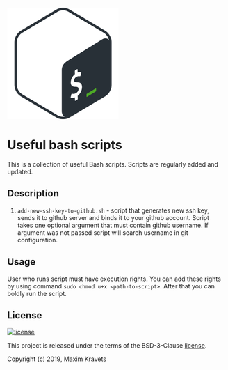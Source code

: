 ![bash logo](assets/logo.png)

Useful bash scripts
===============

This is a collection of useful Bash scripts. Scripts are regularly added and updated.

Description
-----

1. `add-new-ssh-key-to-github.sh` - script that generates new ssh key, sends it to github server and binds it to your github account. Script takes one optional argument that must contain github username. If argument was not passed script will search username in git configuration. 

Usage
-----

User who runs script must have execution rights. You can add these rights by using command `sudo chmod u+x <path-to-script>`.
After that you can boldly run the script.

License
-------

[![license](https://img.shields.io/badge/license-BSD--3--Clause-green.svg)](LICENSE)

This project is released under the terms of the BSD-3-Clause [license](LICENSE).

Copyright (c) 2019, Maxim Kravets